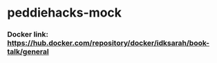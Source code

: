 # peddiehacks-mock

### Docker link: https://hub.docker.com/repository/docker/idksarah/book-talk/general ###
